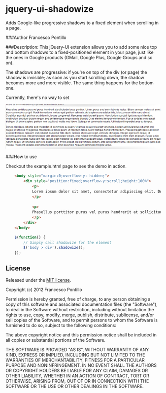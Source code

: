 jquery-ui-shadowize
===================

Adds Google-like progressive shadows to a fixed element when scrolling in a page.

###Author
Francesco Pontillo

###Description:
This jQuery-UI extension allows you to add some nice top and bottom shadows to a fixed-positioned element in your page, just like the ones in Google products (GMail, Google Plus, Google Groups and so on).

The shadows are progressive: if you're on top of the div (or page) the shadow is invisible; as soon as you start scrolling down, the shadow becomes more and more visible. The same thing happens for the bottom one.

Currently, there's no way to set 

![Example](res/example.png)

###How to use

Checkout the example.html page to see the demo in action.

```html
	<body style="margin:0;overflow-y: hidden;">
		<div style="position:fixed;overflow-y:scroll;height:100%">
			<p>
			Lorem ipsum dolor sit amet, consectetur adipiscing elit. Donec bibendum, quam vitae pellentesque luctus, mauris mauris ullamcorper urna, nec fringilla felis purus ut enim. Fusce posuere enim nec enim tempus eu vulputate magna aliquam. Quisque ultrices pretium dignissim. Nullam ut bibendum diam. Suspendisse potenti. Nullam rutrum ullamcorper tincidunt. Sed sodales, tellus in rhoncus congue, libero tellus porttitor orci, ut ultrices dui dui sed arcu. Integer iaculis elementum metus, eget egestas magna volutpat vitae. Maecenas id pharetra erat. Nulla ornare tincidunt auctor. Fusce ut purus ac tortor congue malesuada. Curabitur ac justo sit amet diam ultrices congue. Vestibulum quis turpis eu enim adipiscing egestas sit amet nec enim.
			</p>

			<p>
			Phasellus porttitor purus vel purus hendrerit at sollicitudin lacus porttitor. Ut nec purus sed enim lobortis luctus. Etiam semper metus sit amet eros commodo suscipit. Morbi fermentum, metus eget pretium vehicula, dui sapien consectetur felis, id accumsan nibh nunc ut erat. Curabitur eros dui, pulvinar ac dictum in, luctus congue est. Maecenas quis laoreet ipsum. Nunc luctus suscipit ligula cursus interdum. Vestibulum tincidunt dictum neque, sed pellentesque neque iaculis blandit. Cras eleifend tempor elementum. Fusce sodales consequat tristique. Ut dolor sapien, pretium non iaculis ut, mattis nec libero. Quisque ut commodo mauris. Ut tincidunt imperdiet arcu eu tempus.
			</p>
		</div>
	</body>
```

```javascript
	$(function() {
		// Simply call shadowize for the element
		$('body > div').shadowize();
	});
```

## License

Released under the [MIT license](http://www.opensource.org/licenses/mit-license.php).

Copyright (c) 2012 Francesco Pontillo

Permission is hereby granted, free of charge, to any person obtaining a copy of this software and associated documentation files (the "Software"), to deal in the Software without restriction, including without limitation the rights to use, copy, modify, merge, publish, distribute, sublicense, and/or sell copies of the Software, and to permit persons to whom the Software is furnished to do so, subject to the following conditions:

The above copyright notice and this permission notice shall be included in all copies or substantial portions of the Software.

THE SOFTWARE IS PROVIDED "AS IS", WITHOUT WARRANTY OF ANY KIND, EXPRESS OR IMPLIED, INCLUDING BUT NOT LIMITED TO THE WARRANTIES OF MERCHANTABILITY, FITNESS FOR A PARTICULAR PURPOSE AND NONINFRINGEMENT. IN NO EVENT SHALL THE AUTHORS OR COPYRIGHT HOLDERS BE LIABLE FOR ANY CLAIM, DAMAGES OR OTHER LIABILITY, WHETHER IN AN ACTION OF CONTRACT, TORT OR OTHERWISE, ARISING FROM, OUT OF OR IN CONNECTION WITH THE SOFTWARE OR THE USE OR OTHER DEALINGS IN THE SOFTWARE.